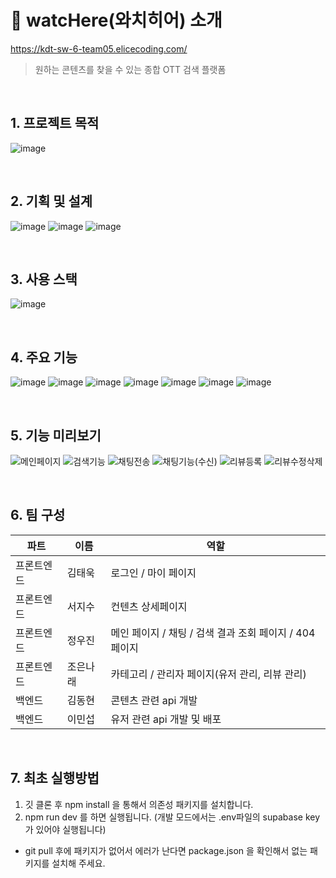 # 👀 watcHere(와치히어) 소개
https://kdt-sw-6-team05.elicecoding.com/
> 원하는 콘텐츠를 찾을 수 있는 종합 OTT 검색 플랫폼
<br>

## 1. 프로젝트 목적
![image](https://github.com/9woody5/watcHere/assets/102839522/fa70af10-6003-46ec-829a-cbb96219e0cb)

<br>

## 2. 기획 및 설계
![image](https://github.com/9woody5/watcHere/assets/102839522/1214a90b-9c48-4a9d-ac17-a3c11f900576)
![image](https://github.com/9woody5/watcHere/assets/102839522/ab91a5dc-950f-4437-a44e-06f7706d38c9)
![image](https://github.com/9woody5/watcHere/assets/102839522/2789ef16-c302-4fc8-9d2e-ecaac6052b47)

<br>

## 3. 사용 스택
![image](https://github.com/9woody5/watcHere/assets/102839522/506e2d9f-49e6-42b4-9e44-52dab506e5d6)

<br>

## 4. 주요 기능
![image](https://github.com/9woody5/watcHere/assets/102839522/253b1bf2-efd5-4ce4-a02c-9110e5ace661)
![image](https://github.com/9woody5/watcHere/assets/102839522/0106a50f-bb5b-45a7-9f37-4708533a3001)
![image](https://github.com/9woody5/watcHere/assets/102839522/9b88d58b-6091-45fe-b163-92b006df83ca)
![image](https://github.com/9woody5/watcHere/assets/102839522/44adeff7-8d6f-4d1e-ac9b-5000204b4056)
![image](https://github.com/9woody5/watcHere/assets/102839522/16e2f4f4-9784-4e98-9f89-c387dfa5b6f1)
![image](https://github.com/9woody5/watcHere/assets/102839522/e7d16954-a21c-4df6-b6db-448cd99d1e81)
![image](https://github.com/9woody5/watcHere/assets/102839522/a6e8c0a5-634f-4c71-98d0-5e4e80c87f65)


<br>

## 5. 기능 미리보기
![메인페이지](https://github.com/9woody5/watcHere/assets/102839522/0738f387-e9b4-46aa-a7f9-64405fe02779)
![검색기능](https://github.com/9woody5/watcHere/assets/102839522/68650184-41a8-4e4d-9f4a-fcd04fdae641)
![채팅전송](https://github.com/9woody5/watcHere/assets/102839522/e9e479f5-10c6-4f80-a7f6-b60e0156df7e)
![채팅기능(수신)](https://github.com/9woody5/watcHere/assets/102839522/95b87086-a3a4-4e05-90fe-259b180ac769)
![리뷰등록](https://github.com/9woody5/watcHere/assets/102839522/7678a2e7-fa16-4e52-8708-418b48a51f1c)
![리뷰수정삭제](https://github.com/9woody5/watcHere/assets/102839522/c4a0e942-13a2-40be-be0b-ee4325f08589)

<br>

## 6. 팀 구성

| 파트 | 이름 | 역할 |
| --- | --- | --- |
| 프론트엔드 | 김태욱 | 로그인 / 마이 페이지 |
| 프론트엔드 | 서지수 | 컨텐츠 상세페이지 |
| 프론트엔드 | 정우진 | 메인 페이지 / 채팅 / 검색 결과 조회 페이지 / 404 페이지 |
| 프론트엔드 | 조은나래 | 카테고리 / 관리자 페이지(유저 관리, 리뷰 관리) |
| 백엔드 | 김동현 | 콘텐츠 관련 api 개발 |
| 백엔드 | 이민섭 | 유저 관련 api 개발 및 배포 |

<br>

## 7. 최초 실행방법

1. 깃 클론 후 npm install 을 통해서 의존성 패키지를 설치합니다.
2. npm run dev 를 하면 실행됩니다. (개발 모드에서는 .env파일의 supabase key가 있어야 실행됩니다)
- git pull 후에 패키지가 없어서 에러가 난다면 package.json 을 확인해서 없는 패키지를 설치해 주세요.
